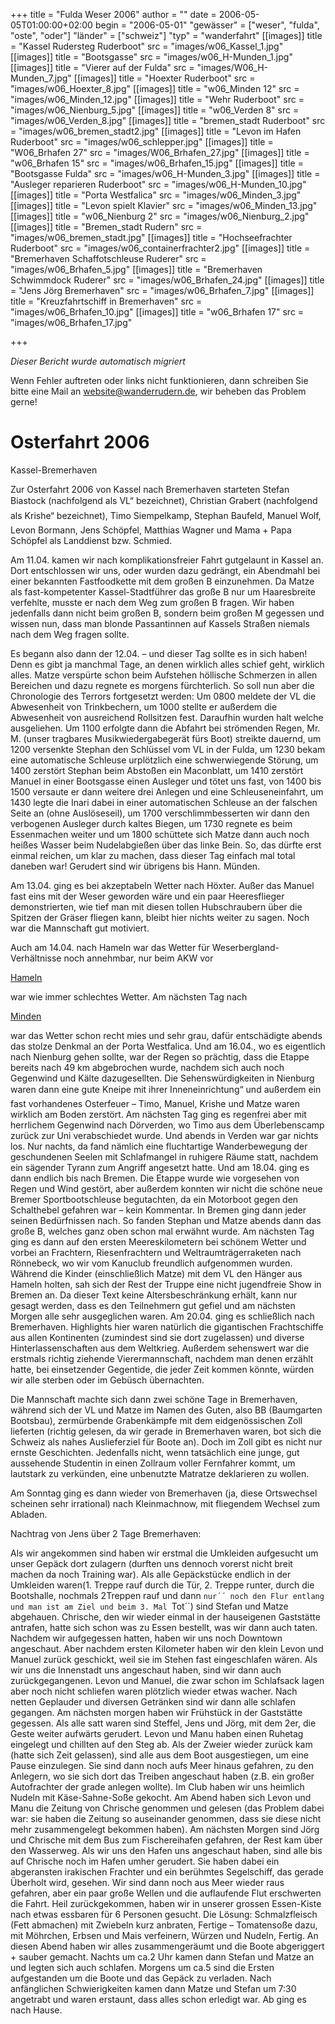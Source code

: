 +++
title = "Fulda Weser 2006"
author = ""
date = 2006-05-05T01:00:00+02:00
begin = "2006-05-01"
"gewässer" = ["weser", "fulda", "oste", "oder"]
"länder" = ["schweiz"]
"typ" = "wanderfahrt"
[[images]]
title = "Kassel Rudersteg Ruderboot"
src = "images/w06_Kassel_1.jpg"
[[images]]
title = "Bootsgasse"
src = "images/w06_H-Munden_1.jpg"
[[images]]
title = "Vierer auf der Fulda"
src = "images/W06_H-Munden_7.jpg"
[[images]]
title = "Hoexter Ruderboot"
src = "images/w06_Hoexter_8.jpg"
[[images]]
title = "w06_Minden 12"
src = "images/w06_Minden_12.jpg"
[[images]]
title = "Wehr Ruderboot"
src = "images/w06_Nienburg_5.jpg"
[[images]]
title = "w06_Verden 8"
src = "images/w06_Verden_8.jpg"
[[images]]
title = "bremen_stadt Ruderboot"
src = "images/w06_bremen_stadt2.jpg"
[[images]]
title = "Levon im Hafen Ruderboot"
src = "images/w06_schlepper.jpg"
[[images]]
title = "W06_Brhafen 27"
src = "images/W06_Brhafen_27.jpg"
[[images]]
title = "w06_Brhafen 15"
src = "images/w06_Brhafen_15.jpg"
[[images]]
title = "Bootsgasse Fulda"
src = "images/w06_H-Munden_3.jpg"
[[images]]
title = "Ausleger reparieren Ruderboot"
src = "images/w06_H-Munden_10.jpg"
[[images]]
title = "Porta Westfalica"
src = "images/w06_Minden_3.jpg"
[[images]]
title = "Levon spielt Klavier"
src = "images/w06_Minden_13.jpg"
[[images]]
title = "w06_Nienburg 2"
src = "images/w06_Nienburg_2.jpg"
[[images]]
title = "Bremen_stadt Rudern"
src = "images/w06_bremen_stadt.jpg"
[[images]]
title = "Hochseefrachter Ruderboot"
src = "images/w06_containerfrachter2.jpg"
[[images]]
title = "Bremerhaven Schaffotschleuse Ruderer"
src = "images/w06_Brhafen_5.jpg"
[[images]]
title = "Bremerhaven Schwimmdock Ruderer"
src = "images/w06_Brhafen_24.jpg"
[[images]]
title = "Jens Jörg Bremerhaven"
src = "images/w06_Brhafen_7.jpg"
[[images]]
title = "Kreuzfahrtschiff in Bremerhaven"
src = "images/w06_Brhafen_10.jpg"
[[images]]
title = "w06_Brhafen 17"
src = "images/w06_Brhafen_17.jpg"

+++


*Dieser Bericht wurde automatisch migriert*

Wenn Fehler auftreten oder links nicht funktionieren, dann schreiben Sie bitte eine Mail an website@wanderrudern.de, wir beheben das Problem gerne!



# Osterfahrt 2006


Kassel-Bremerhaven

Zur Osterfahrt 2006 von Kassel nach Bremerhaven starteten Stefan Biastock (nachfolgend als VL“ bezeichnet), Christian Grabert (nachfolgend als Krishe“ bezeichnet), Timo Siempelkamp, Stephan Baufeld, Manuel Wolf, Levon Bormann, Jens Schöpfel, Matthias Wagner und Mama + Papa Schöpfel als Landdienst bzw. Schmied.

Am 11.04. kamen wir nach komplikationsfreier Fahrt gutgelaunt in Kassel an. Dort entschlossen wir uns, oder wurden dazu gedrängt, ein Abendmahl bei einer bekannten Fastfoodkette mit dem großen B einzunehmen. Da Matze als fast-kompetenter Kassel-Stadtführer das große B nur um Haaresbreite verfehlte, musste er nach dem Weg zum großen B fragen. Wir haben jedenfalls dann nicht beim großen B, sondern beim großen M gegessen und wissen nun, dass man blonde Passantinnen auf Kassels Straßen niemals nach dem Weg fragen sollte.

Es begann also dann der 12.04. – und dieser Tag sollte es in sich haben! Denn es gibt ja manchmal Tage, an denen wirklich alles schief geht, wirklich alles. Matze verspürte schon beim Aufstehen höllische Schmerzen in allen Bereichen und dazu regnete es morgens fürchterlich. So soll nun aber die Chronologie des Terrors fortgesetzt werden: Um 0800 meldete der VL die Abwesenheit von Trinkbechern, um 1000 stellte er außerdem die Abwesenheit von ausreichend Rollsitzen fest. Daraufhin wurden halt welche ausgeliehen. Um 1100 erfolgte dann die Abfahrt bei strömenden Regen, Mr. M. (unser tragbares Musikwiedergabegerät fürs Boot) streikte dauernd, um 1200 versenkte Stephan den Schlüssel vom VL in der Fulda, um 1230 bekam eine automatische Schleuse urplötzlich eine schwerwiegende Störung, um 1400 zerstört Stephan beim Abstoßen ein Maconblatt, um 1410 zerstört Manuel in einer Bootsgasse einen Ausleger und tötet uns fast, von 1400 bis 1500 versaute er dann weitere drei Anlegen und eine Schleuseneinfahrt, um 1430 legte die Inari dabei in einer automatischen Schleuse an der falschen Seite an (ohne Auslöseseil), um 1700 verschlimmbesserten wir dann den verbogenen Ausleger durch kaltes Biegen, um 1730 regnete es beim Essenmachen weiter und um 1800 schüttete sich Matze dann auch noch heißes Wasser beim Nudelabgießen über das linke Bein. So, das dürfte erst einmal reichen, um klar zu machen, dass dieser Tag einfach mal total daneben war! Gerudert sind wir übrigens bis Hann. Münden.

Am 13.04. ging es bei akzeptabeln Wetter nach Höxter. Außer das Manuel fast eins mit der Weser geworden wäre und ein paar Heeresflieger demonstrierten, wie tief man mit diesen tollen Hubschraubern über die Spitzen der Gräser fliegen kann, bleibt hier nichts weiter zu sagen. Noch war die Mannschaft gut motiviert.

Auch am 14.04. nach Hameln war das Wetter für Weserbergland-Verhältnisse noch annehmbar, nur beim AKW vor

[Hameln](/berichte/2006/hameln06)

war wie immer schlechtes Wetter. Am nächsten Tag nach

[Minden](/berichte/2006/minden06)

war das Wetter schon recht mies und sehr grau, dafür entschädigte abends das stolze Denkmal an der Porta Westfalica. Und am 16.04., wo es eigentlich nach Nienburg gehen sollte, war der Regen so prächtig, dass die Etappe bereits nach 49 km abgebrochen wurde, nachdem sich auch noch Gegenwind und Kälte dazugesellten. Die Sehenswürdigkeiten in Nienburg waren dann eine gute Kneipe mit ihrer Inneneinrichtung“ und außerdem ein fast vorhandenes Osterfeuer – Timo, Manuel, Krishe und Matze waren wirklich am Boden zerstört. Am nächsten Tag ging es regenfrei aber mit herrlichem Gegenwind nach Dörverden, wo Timo aus dem Überlebenscamp zurück zur Uni verabschiedet wurde. Und abends in Verden war gar nichts los. Nur nachts, da fand nämlich eine fluchtartige Wanderbewegung der geschundenen Seelen mit Schlafmangel in ruhigere Räume statt, nachdem ein sägender Tyrann zum Angriff angesetzt hatte. Und am 18.04. ging es dann endlich bis nach Bremen. Die Etappe wurde wie vorgesehen von Regen und Wind gestört, aber außerdem konnten wir nicht die schöne neue Bremer Sportbootschleuse begutachten, da ein Motorboot gegen den Schalthebel gefahren war – kein Kommentar. In Bremen ging dann jeder seinen Bedürfnissen nach. So fanden Stephan und Matze abends dann das große B, welches ganz oben schon mal erwähnt wurde. Am nächsten Tag ging es dann auf den ersten Meereskilometern bei schönem Wetter und vorbei an Frachtern, Riesenfrachtern und Weltraumträgerraketen nach Rönnebeck, wo wir vom Kanuclub freundlich aufgenommen wurden. Während die Kinder (einschließlich Matze) mit dem VL den Hänger aus Hameln holten, sah sich der Rest der Truppe eine nicht jugendfreie Show in Bremen an. Da dieser Text keine Altersbeschränkung erhält, kann nur gesagt werden, dass es den Teilnehmern gut gefiel und am nächsten Morgen alle sehr ausgeglichen waren. Am 20.04. ging es schließlich nach Bremerhaven. Highlights hier waren natürlich die gigantischen Frachtschiffe aus allen Kontinenten (zumindest sind sie dort zugelassen) und diverse Hinterlassenschaften aus dem Weltkrieg. Außerdem sehenswert war die erstmals richtig ziehende Vierermannschaft, nachdem man denen erzählt hatte, bei einsetzender Gegentide, die jeder Zeit kommen könnte, würden wir alle sterben oder im Gebüsch übernachten.

Die Mannschaft machte sich dann zwei schöne Tage in Bremerhaven, während sich der VL und Matze im Namen des Guten, also BB (Baumgarten Bootsbau), zermürbende Grabenkämpfe mit dem eidgenössischen Zoll lieferten (richtig gelesen, da wir gerade in Bremerhaven waren, bot sich die Schweiz als nahes Auslieferziel für Boote an). Doch im Zoll gibt es nicht nur ernste Geschichten. Jedenfalls nicht, wenn tatsächlich eine junge, gut aussehende Studentin in einen Zollraum voller Fernfahrer kommt, um lautstark zu verkünden, eine unbenutzte Matratze deklarieren zu wollen.

Am Sonntag ging es dann wieder von Bremerhaven (ja, diese Ortswechsel scheinen sehr irrational) nach Kleinmachnow, mit fliegendem Wechsel zum Abladen.

Nachtrag von Jens über 2 Tage Bremerhaven:

Als wir angekommen sind haben wir erstmal die Umkleiden aufgesucht um unser Gepäck dort zulagern (durften uns dennoch vorerst nicht breit machen da noch Training war). Als alle Gepäckstücke endlich in der Umkleiden waren(1. Treppe rauf durch die Tür, 2. Treppe runter, durch die Bootshalle, nochmals 2Treppen rauf und dann ``nur´´ noch den Flur entlang und man ist am Ziel und beim 3. Mal ``Tot´´) sind Stefan und Matze abgehauen. Chrische, den wir wieder einmal in der hauseigenen Gaststätte antrafen, hatte sich schon was zu Essen bestellt, was wir dann auch taten. Nachdem wir aufgegessen hatten, haben wir uns noch Downtown angeschaut. Aber nachdem ersten Kilometer haben wir den klein Levon und Manuel zurück geschickt, weil sie im Stehen fast eingeschlafen wären. Als wir uns die Innenstadt uns angeschaut haben, sind wir dann auch zurückgegangenen. Levon und Manuel, die zwar schon im Schlafsack lagen aber noch nicht schliefen waren plötzlich wieder etwas wacher. Nach netten Geplauder und diversen Getränken sind wir dann alle schlafen gegangen. Am nächsten morgen haben wir Frühstück in der Gaststätte gegessen. Als alle satt waren sind Steffel, Jens und Jörg, mit dem 2er, die Geste weiter aufwärts gerudert. Levon und Manu haben einen Ruhetag eingelegt und chillten auf den Steg ab. Als der Zweier wieder zurück kam (hatte sich Zeit gelassen), sind alle aus dem Boot ausgestiegen, um eine Pause einzulegen. Sie sind dann noch aufs Meer hinaus gefahren, zu den Anlegern, wo sie sich dort das Treiben angeschaut haben (z.B. ein großer Autofrachter der grade anlegen wollte). Im Club haben wir uns heimlich Nudeln mit Käse-Sahne-Soße gekocht. Am Abend haben sich Levon und Manu die Zeitung von Chrische genommen und gelesen (das Problem dabei war: sie haben die Zeitung so auseinander genommen, dass sie diese nicht mehr zusammengelegt bekommen haben). Am nächsten Morgen sind Jörg und Chrische mit dem Bus zum Fischereihafen gefahren, der Rest kam über den Wasserweg. Als wir uns den Hafen uns angeschaut haben, sind alle bis auf Chrische noch im Hafen umher gerudert. Sie haben dabei ein abgeransten irakischen Frachter und ein berühmtes Segelschiff, das gerade Überholt wird, gesehen. Wir sind dann noch aus Meer wieder raus gefahren, aber ein paar große Wellen und die auflaufende Flut erschwerten die Fahrt. Heil zurückgekommen, haben wir in unserer grossen Essen-Kiste nach etwas essbaren für 6 Personen gesucht. Die Lösung: Schmalzfleisch (Fett abmachen) mit Zwiebeln kurz anbraten, Fertige – Tomatensoße dazu, mit Möhrchen, Erbsen und Mais verfeinern, Würzen und Nudeln, Fertig. An diesen Abend haben wir alles zusammengeräumt und die Boote abgeriggert + sauber gemacht. Nachts um ca.2 Uhr kamen dann Stefan und Matze an und legten sich auch schlafen. Morgens um ca.5 sind die Ersten aufgestanden um die Boote und das Gepäck zu verladen. Nach anfänglichen Schwierigkeiten kamen dann Matze und Stefan um 7:30 angetrabt und waren erstaunt, dass alles schon erledigt war. Ab ging es nach Hause.